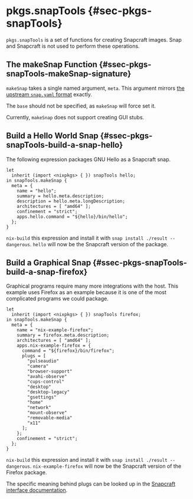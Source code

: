 # pkgs.snapTools {#sec-pkgs-snapTools}

`pkgs.snapTools` is a set of functions for creating Snapcraft images. Snap and Snapcraft is not used to perform these operations.

## The makeSnap Function {#ssec-pkgs-snapTools-makeSnap-signature}

`makeSnap` takes a single named argument, `meta`. This argument mirrors [the upstream `snap.yaml` format](https://docs.snapcraft.io/snap-format) exactly.

The `base` should not be specified, as `makeSnap` will force set it.

Currently, `makeSnap` does not support creating GUI stubs.

## Build a Hello World Snap {#ssec-pkgs-snapTools-build-a-snap-hello}

The following expression packages GNU Hello as a Snapcraft snap.

``` {#ex-snapTools-buildSnap-hello .nix}
let
  inherit (import <nixpkgs> { }) snapTools hello;
in snapTools.makeSnap {
  meta = {
    name = "hello";
    summary = hello.meta.description;
    description = hello.meta.longDescription;
    architectures = [ "amd64" ];
    confinement = "strict";
    apps.hello.command = "${hello}/bin/hello";
  };
}
```

`nix-build` this expression and install it with `snap install ./result --dangerous`. `hello` will now be the Snapcraft version of the package.

## Build a Graphical Snap {#ssec-pkgs-snapTools-build-a-snap-firefox}

Graphical programs require many more integrations with the host. This example uses Firefox as an example because it is one of the most complicated programs we could package.

``` {#ex-snapTools-buildSnap-firefox .nix}
let
  inherit (import <nixpkgs> { }) snapTools firefox;
in snapTools.makeSnap {
  meta = {
    name = "nix-example-firefox";
    summary = firefox.meta.description;
    architectures = [ "amd64" ];
    apps.nix-example-firefox = {
      command = "${firefox}/bin/firefox";
      plugs = [
        "pulseaudio"
        "camera"
        "browser-support"
        "avahi-observe"
        "cups-control"
        "desktop"
        "desktop-legacy"
        "gsettings"
        "home"
        "network"
        "mount-observe"
        "removable-media"
        "x11"
      ];
    };
    confinement = "strict";
  };
}
```

`nix-build` this expression and install it with `snap install ./result --dangerous`. `nix-example-firefox` will now be the Snapcraft version of the Firefox package.

The specific meaning behind plugs can be looked up in the [Snapcraft interface documentation](https://docs.snapcraft.io/supported-interfaces).
